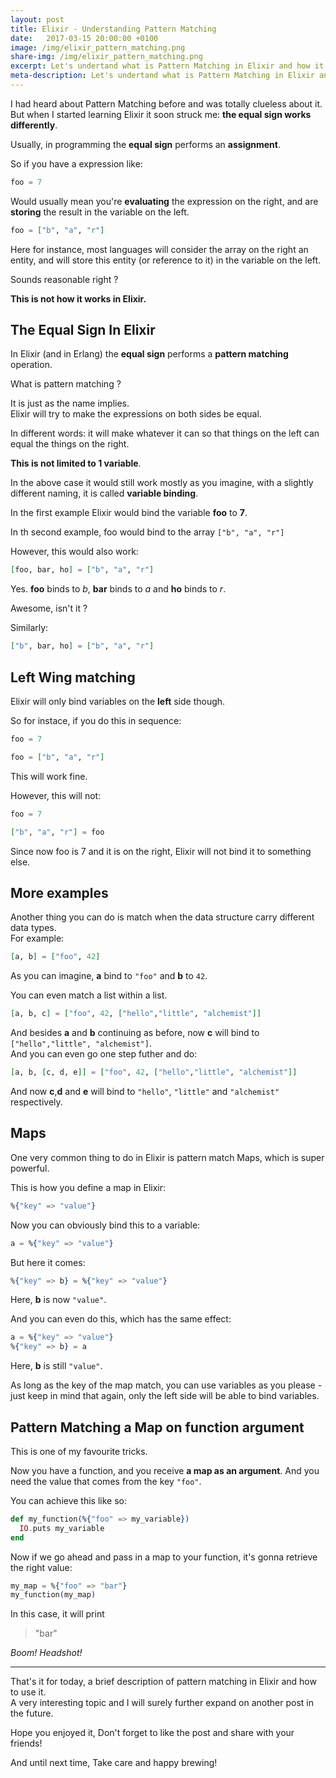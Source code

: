 ```yaml
---
layout: post
title: Elixir - Understanding Pattern Matching
date:   2017-03-15 20:00:00 +0100
image: /img/elixir_pattern_matching.png
share-img: /img/elixir_pattern_matching.png
excerpt: Let's undertand what is Pattern Matching in Elixir and how it makes code more efficient and more readable.
meta-description: Let's undertand what is Pattern Matching in Elixir and how it makes code more efficient and more readable.
---
```

I had heard about Pattern Matching before and was totally clueless about it. But when I started learning Elixir it soon struck me: __the equal sign works differently__.

Usually, in programming the __equal sign__ performs an __assignment__.

So if you have a expression like:

```elixir
foo = 7
```

Would usually mean you're __evaluating__ the expression on the right, and are __storing__ the result in the variable on the left.

```elixir
foo = ["b", "a", "r"]
```

Here for instance, most languages will consider the array on the right an entity, and will store this entity (or reference to it) in the variable on the left.

Sounds reasonable right ?

__This is not how it works in Elixir.__

## The Equal Sign In Elixir

In Elixir (and in Erlang) the __equal sign__ performs a __pattern matching__ operation.

What is pattern matching ?

It is just as the name implies.  
Elixir will try to make the expressions on both sides be equal.

In different words: it will make whatever it can so that things on the left can equal the things on the right.

__This is not limited to 1 variable__.

In the above case it would still work mostly as you imagine, with a slightly different naming, it is called __variable binding__.

In the first example Elixir would bind the variable __foo__ to __7__.

In th second example, foo would bind to the array `["b", "a", "r"]`

However, this would also work:

```elixir
[foo, bar, ho] = ["b", "a", "r"]
```

Yes.
__foo__ binds to _b_, __bar__ binds to _a_ and __ho__ binds to _r_.

Awesome, isn't it ?

Similarly:

```elixir
["b", bar, ho] = ["b", "a", "r"]
```

## Left Wing matching

Elixir will only bind variables on the __left__ side though.

So for instace, if you do this in sequence:

```elixir
foo = 7

foo = ["b", "a", "r"]
```

This will work fine.

However, this will not:

```elixir
foo = 7

["b", "a", "r"] = foo
```

Since now foo is 7 and it is on the right, Elixir will not bind it to something else.

## More examples

Another thing you can do is match when the data structure carry different data types.  
For example:

```elixir
[a, b] = ["foo", 42]
```

As you can imagine, __a__ bind to `"foo"` and __b__ to `42`.

You can even match a list within a list.

```elixir
[a, b, c] = ["foo", 42, ["hello","little", "alchemist"]]
```

And besides __a__ and __b__ continuing as before, now __c__ will bind to `["hello","little", "alchemist"]`.  
And you can even go one step futher and do:

```elixir
[a, b, [c, d, e]] = ["foo", 42, ["hello","little", "alchemist"]]
```

And now __c__,__d__ and __e__ will bind to `"hello"`, `"little"` and `"alchemist"` respectively.

## Maps

One very common thing to do in Elixir is pattern match Maps, which is super powerful.

This is how you define a map in Elixir:

```elixir
%{"key" => "value"}
```

Now you can obviously bind this to a variable:

```elixir
a = %{"key" => "value"}
```

But here it comes:

```elixir
%{"key" => b} = %{"key" => "value"}
```
Here, __b__ is now `"value"`.

And you can even do this, which has the same effect:

```elixir
a = %{"key" => "value"}
%{"key" => b} = a
```

Here, __b__ is still `"value"`.

As long as the key of the map match, you can use variables as you please - just keep in mind that again, only the left side will be able to bind variables.

## Pattern Matching a Map on function argument

This is one of my favourite tricks.

Now you have a function, and you receive __a map as an argument__.
And you need the value that comes from the key `"foo"`.

You can achieve this like so:

```elixir
def my_function(%{"foo" => my_variable})
  IO.puts my_variable
end
```

Now if we go ahead and pass in a map to your function, it's gonna retrieve the right value:

```elixir
my_map = %{"foo" => "bar"}
my_function(my_map)
```

In this case, it will print

> "bar"

_Boom! Headshot!_

---

That's it for today, a brief description of pattern matching in Elixir and how to use it.  
A very interesting topic and I will surely further expand on another post in the future.

Hope you enjoyed it,
Don't forget to like the post and share with your friends!

And until next time,
Take care and happy brewing!

